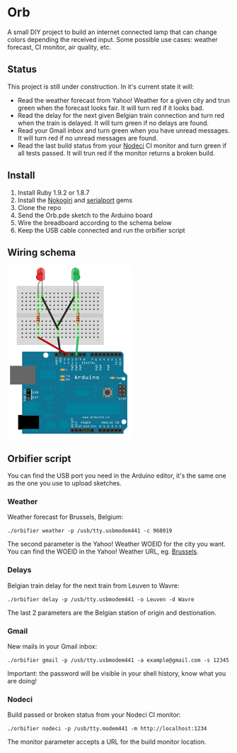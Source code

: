 # Orb

A small DIY project to build an internet connected lamp that can change colors depending the received input. Some possible use cases: weather forecast, CI monitor, air quality, etc.

## Status

This project is still under construction. In it's current state it will:

* Read the weather forecast from Yahoo! Weather for a given city and trun green when the forecast looks fair. It will turn red if it looks bad.
* Read the delay for the next given Belgian train connection and turn red when the train is delayed. It will turn green if no delays are found.
* Read your Gmail inbox and turn green when you have unread messages. It will turn red if no unread messages are found.
* Read the last build status from your [Nodeci](https://github.com/jbpros/nodeci) CI monitor and turn green if all tests passed. It will trun red if the monitor returns a broken build.

## Install

1. Install Ruby 1.9.2 or 1.8.7
2. Install the [Nokogiri](http://rubygems.org/gems/nokogiri) and [serialport](http://rubygems.org/gems/serialport) gems
2. Clone the repo
3. Send the Orb.pde sketch to the Arduino board
4. Wire the breadboard according to the schema below
5. Keep the USB cable connected and run the orbifier script

## Wiring schema

![Arduing and breadboard wiring schema](https://github.com/cimm/orb/raw/master/schema.png)

## Orbifier script

You can find the USB port you need in the Arduino editor, it's the same one as the one you use to upload sketches.

### Weather

Weather forecast for Brussels, Belgium:

    ./orbifier weather -p /usb/tty.usbmodem441 -c 968019

The second parameter is the Yahoo! Weather WOEID for the city you want. You can find the WOEID in the Yahoo! Weather URL, eg. [Brussels](http://weather.yahoo.com/belgium/capital-region-of-brussels/brussels-968019/).

### Delays

Belgian train delay for the next train from Leuven to Wavre:

    ./orbifier delay -p /usb/tty.usbmodem441 -o Leuven -d Wavre

The last 2 parameters are the Belgian station of origin and destionation.

### Gmail

New mails in your Gmail inbox:

    ./orbifier gmail -p /usb/tty.usbmodem441 -a example@gmail.com -s 12345

Important: the password will be visible in your shell history, know what you are doing!

### Nodeci

Build passed or broken status from your Nodeci CI monitor:

    ./orbifier nodeci -p /usb/tty.modem441 -m http://localhost:1234

The monitor parameter accepts a URL for the build monitor location.
